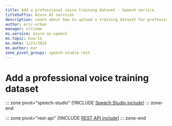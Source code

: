 ```yaml
---
title: Add a professional voice training dataset - Speech service
titleSuffix: Azure AI services
description: Learn about how to upload a training dataset for professional voice. 
author: eric-urban
manager: nitinme
ms.service: azure-ai-speech
ms.topic: how-to
ms.date: 1/21/2024
ms.author: eur
zone_pivot_groups: speech-studio-rest
---
```


# Add a professional voice training dataset

::: zone pivot="speech-studio"
[!INCLUDE [Speech Studio include](./includes/how-to/professional-voice/create-training-set/speech-studio.md)]
::: zone-end

::: zone pivot="rest-api"
[!INCLUDE [REST API include](./includes/how-to/professional-voice/create-training-set/rest.md)]
::: zone-end

